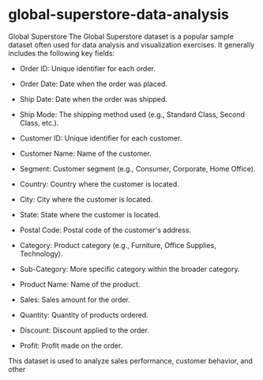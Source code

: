 # global-superstore-data-analysis
Global Superstore
The Global Superstore dataset is a popular sample dataset often used for data analysis and visualization exercises. It generally includes the following key fields:

* Order ID: Unique identifier for each order.

* Order Date: Date when the order was placed.

* Ship Date: Date when the order was shipped.

* Ship Mode: The shipping method used (e.g., Standard Class, Second Class, etc.).

* Customer ID: Unique identifier for each customer.

* Customer Name: Name of the customer.

* Segment: Customer segment (e.g., Consumer, Corporate, Home Office).

* Country: Country where the customer is located.

* City: City where the customer is located.

* State: State where the customer is located.

* Postal Code: Postal code of the customer's address.

* Category: Product category (e.g., Furniture, Office Supplies, Technology).

* Sub-Category: More specific category within the broader category.

* Product Name: Name of the product.

* Sales: Sales amount for the order.

* Quantity: Quantity of products ordered.

* Discount: Discount applied to the order.

* Profit: Profit made on the order.

This dataset is used to analyze sales performance, customer behavior, and other
